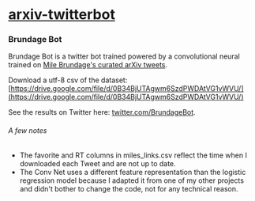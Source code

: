 # [arxiv-twitterbot](https://github.com/amauboussin/arxiv-twitterbot)

### Brundage Bot

Brundage Bot is a twitter bot trained powered by a convolutional neural trained on [Mile Brundage's curated arXiv tweets](https://twitter.com/Miles_Brundage).
 

Download a utf-8 csv of the dataset: [https://drive.google.com/file/d/0B34BjUTAgwm6SzdPWDAtVG1vWVU/](https://drive.google.com/file/d/0B34BjUTAgwm6SzdPWDAtVG1vWVU/)

See the results on Twitter here: [twitter.com/BrundageBot](https://twitter.com/BrundageBot).



###### A few notes

* The favorite and RT columns in miles_links.csv reflect the time when I downloaded each Tweet and are not up to date.
* The Conv Net uses a different feature representation than the logistic regression model because I adapted it from one of my other projects and didn't bother to change the code, not for any technical reason.
 